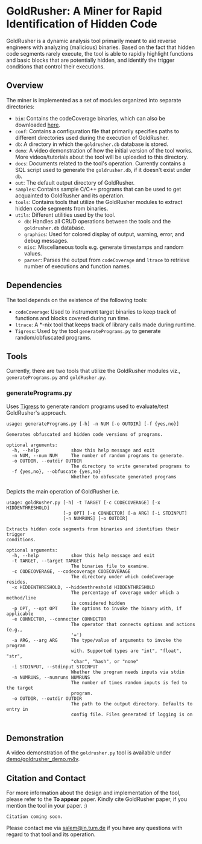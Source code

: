 # GoldRusher: A Miner for Rapid Identification of Hidden Code

GoldRusher is a dynamic analysis tool primarily meant to aid reverse engineers with analyzing (malicious) binaries. Based on the fact that hidden code segments rarely execute, the tool is able to rapidly highlight functions and basic blocks that are potentially hidden, and identify the trigger conditions that control their executions.

## Overview
The miner is implemented as a set of modules organized into separate directories:
* ``bin``: Contains the codeCoverage binaries, which can also be downloaded [here](http://www.paradyn.org/html/tools/codecoverage.html).
* ``conf``: Contains a configuration file that primarily specifies paths to different directories used during the execution of GoldRusher.
* ``db``: A directory in which the ``goldrusher.db`` database is stored.
* ``demo``: A video demonstration of how the initial version of the tool works. More videos/tutorials about the tool will be uploaded to this directory.
* ``docs``: Documents related to the tool's operation. Currently contains a SQL script used to generate the ``goldrusher.db``, if it doesn't exist under ``db``.
* ``out``: The default output directory of GoldRusher.
* ``samples``: Contains sample C/C++ programs that can be used to get acquainted to GoldRusher and its operation.
* ``tools``: Contains tools that utilize the GoldRusher modules to extract hidden code segments from binaries.
* ``utils``: Different utilities used by the tool.
  * ``db``: Handles all CRUD operations between the tools and the ``goldrusher.db`` database.
  * ``graphics``: Used for colored display of output, warning, error, and debug messages.
  * ``misc``: Miscellaneous tools e.g. generate timestamps and random values.
  * ``parser``: Parses the output from ``codeCoverage`` and ``ltrace`` to retrieve number of executions and function names.


## Dependencies
The tool depends on the existence of the following tools:
* ``codeCoverage``: Used to instrument target binaries to keep track of functions and blocks covered during run time.
* ``ltrace``: A *-nix tool that keeps track of library calls made during runtime.
* ``Tigress``: Used by the tool ``generatePrograms.py`` to generate random/obfuscated programs.

## Tools
Currently, there are two tools that utilize the GoldRusher modules viz., ``generatePrograms.py`` and ``goldRusher.py``.

### generatePrograms.py
Uses [Tigress](tigress.cs.arizona.edu) to generate random programs used to evaluate/test GoldRusher's approach.

```
usage: generatePrograms.py [-h] -n NUM [-o OUTDIR] [-f {yes,no}]

Generates obfuscated and hidden code versions of programs.

optional arguments:
  -h, --help            show this help message and exit
  -n NUM, --num NUM     The number of random programs to generate.
  -o OUTDIR, --outdir OUTDIR
                        The directory to write generated programs to
  -f {yes,no}, --obfuscate {yes,no}
                        Whether to obfuscate generated programs
```

###
Depicts the main operation of GoldRusher i.e. 

```
usage: goldRusher.py [-h] -t TARGET [-c CODECOVERAGE] [-x HIDDENTHRESHOLD]
                     [-p OPT] [-e CONNECTOR] [-a ARG] [-i STDINPUT]
                     [-n NUMRUNS] [-o OUTDIR]

Extracts hidden code segments from binaries and identifies their trigger
conditions.

optional arguments:
  -h, --help            show this help message and exit
  -t TARGET, --target TARGET
                        The binaries file to examine.
  -c CODECOVERAGE, --codecoverage CODECOVERAGE
                        The directory under which codeCoverage resides.
  -x HIDDENTHRESHOLD, --hiddenthreshold HIDDENTHRESHOLD
                        The percentage of coverage under which a method/line
                        is considered hidden
  -p OPT, --opt OPT     The options to invoke the binary with, if applicable
  -e CONNECTOR, --connector CONNECTOR
                        The operator that connects options and actions (e.g.,
                        '=')
  -a ARG, --arg ARG     The type/value of arguments to invoke the program
                        with. Supported types are "int", "float", "str",
                        "char", "hash", or "none"
  -i STDINPUT, --stdinput STDINPUT
                        Whether the program needs inputs via stdin
  -n NUMRUNS, --numruns NUMRUNS
                        The number of times random inputs is fed to the target
                        program.
  -o OUTDIR, --outdir OUTDIR
                        The path to the output directory. Defaults to entry in
                        config file. Files generated if logging is on


```
## Demonstration

A video demonstration of the ``goldrusher.py`` tool is available under [demo/goldrusher_demo.m4v](https://github.com/aleisalem/GoldRusher/blob/master/demo/goldrusher_demo.m4v).

## Citation and Contact

For more information about the design and implementation of the tool, please refer to the **To appear** paper. Kindly cite GoldRusher paper, if you mention the tool in your paper. :)

```
Citation coming soon.
```

Please contact me via [salem@in.tum.de](mailto:salem@in.tum.de) if you have any questions with regard to that tool and its operation.

